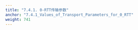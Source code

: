 ```yaml
---
title: "7.4.1. 0-RTT传输参数"
anchor: "7.4.1_Values_of_Transport_Parameters_for_0_RTT"
weight: 741
---
```

